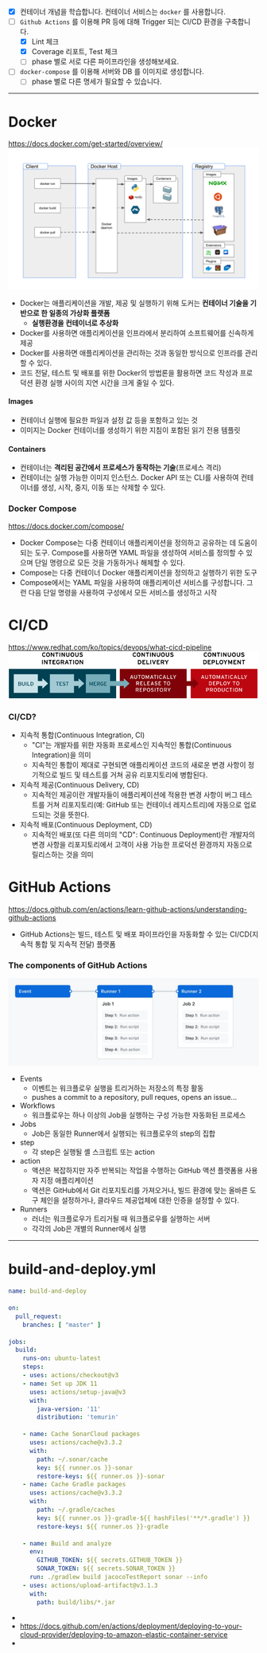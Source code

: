 - [x] 컨테이너 개념을 학습합니다. 컨테이너 서비스는 `docker` 를 사용합니다.
- [ ] `Github Actions` 를 이용해 PR 등에 대해 Trigger 되는 CI/CD 환경을 구축합니다.
	- [x] Lint 체크
	- [x] Coverage 리포트, Test 체크
	- [ ] phase 별로 서로 다른 파이프라인을 생성해보세요.
- [ ] `docker-compose` 를 이용해 서버와 DB 를 이미지로 생성합니다.
	- [ ] phase 별로 다른 명세가 필요할 수 있습니다.
--- 
# Docker
https://docs.docker.com/get-started/overview/
![architecture.svg](./image/architecture.svg)
- Docker는 애플리케이션을 개발, 제공 및 실행하기 위해 도커는 **컨테이너 기술을 기반으로 한 일종의 가상화 플랫폼**
	- **실행환경을 컨테이너로 추상화**
- Docker를 사용하면 애플리케이션을 인프라에서 분리하여 소프트웨어를 신속하게 제공
- Docker를 사용하면 애플리케이션을 관리하는 것과 동일한 방식으로 인프라를 관리할 수 있다.
- 코드 전달, 테스트 및 배포를 위한 Docker의 방법론을 활용하면 코드 작성과 프로덕션 환경 실행 사이의 지연 시간을 크게 줄일 수 있다.
#### Images
- 컨테이너 실행에 필요한 파일과 설정 값 등을 포함하고 있는 것
- 이미지는 Docker 컨테이너를 생성하기 위한 지침이 포함된 읽기 전용 템플릿
#### Containers
- 컨테이너는 **격리된 공간에서 프로세스가 동작하는 기술**(프로세스 격리)
- 컨테이너는 실행 가능한 이미지 인스턴스. Docker API 또는 CLI를 사용하여 컨테이너를 생성, 시작, 중지, 이동 또는 삭제할 수 있다.

### Docker Compose
https://docs.docker.com/compose/
- Docker Compose는 다중 컨테이너 애플리케이션을 정의하고 공유하는 데 도움이 되는 도구. Compose를 사용하면 YAML 파일을 생성하여 서비스를 정의할 수 있으며 단일 명령으로 모든 것을 가동하거나 해체할 수 있다.
- Compose는 다중 컨테이너 Docker 애플리케이션을 정의하고 실행하기 위한 도구
- Compose에서는 YAML 파일을 사용하여 애플리케이션 서비스를 구성합니다. 그런 다음 단일 명령을 사용하여 구성에서 모든 서비스를 생성하고 시작

# CI/CD
https://www.redhat.com/ko/topics/devops/what-cicd-pipeline
![ci-cd-flow-desktop_0.png](./image/ci-cd-flow-desktop_0.png)
### CI/CD?
- 지속적 통합(Continuous Integration, CI)
	- "CI"는 개발자를 위한 자동화 프로세스인 지속적인 통합(Continuous Integration)을 의미
	- 지속적인 통합이 제대로 구현되면 애플리케이션 코드의 새로운 변경 사항이 정기적으로 빌드 및 테스트를 거쳐 공유 리포지토리에 병합된다.
- 지속적 제공(Continuous Delivery, CD)
	- 지속적인 제공이란 개발자들이 애플리케이션에 적용한 변경 사항이 버그 테스트를 거쳐 리포지토리(예: GitHub 또는 컨테이너 레지스트리)에 자동으로 업로드되는 것을 뜻한다.
- 지속적 배포(Continuous Deployment, CD)
	- 지속적인 배포(또 다른 의미의 "CD": Continuous Deployment)란 개발자의 변경 사항을 리포지토리에서 고객이 사용 가능한 프로덕션 환경까지 자동으로 릴리스하는 것을 의미

# GitHub Actions
https://docs.github.com/en/actions/learn-github-actions/understanding-github-actions
- GitHub Actions는 빌드, 테스트 및 배포 파이프라인을 자동화할 수 있는 CI/CD(지속적 통합 및 지속적 전달) 플랫폼

### The components of GitHub Actions
![overview-actions-simple.webp](./image/overview-actions-simple.webp)
- Events
	- 이벤트는 워크플로우 실행을 트리거하는 저장소의 특정 활동 
	- pushes a commit to a repository, pull reques, opens an issue...
- Workflows
	- 워크플로우는 하나 이상의 Job을 실행하는 구성 가능한 자동화된 프로세스
- Jobs
	- Job은 동일한 Runner에서 실행되는 워크플로우의 step의 집합
- step
	- 각 step은 실행될 셸 스크립트 또는 action
- action
	- 액션은 복잡하지만 자주 반복되는 작업을 수행하는 GitHub 액션 플랫폼용 사용자 지정 애플리케이션
	- 액션은 GitHub에서 Git 리포지토리를 가져오거나, 빌드 환경에 맞는 올바른 도구 체인을 설정하거나, 클라우드 제공업체에 대한 인증을 설정할 수 있다.
- Runners 
	- 러너는 워크플로우가 트리거될 때 워크플로우를 실행하는 서버
	- 각각의 Job은 개별의 Runner에서 실행
---
# build-and-deploy.yml
```yaml
name: build-and-deploy  
  
on:  
  pull_request:  
    branches: [ "master" ]  
  
jobs:  
  build:  
    runs-on: ubuntu-latest  
    steps:  
    - uses: actions/checkout@v3  
    - name: Set up JDK 11  
      uses: actions/setup-java@v3  
      with:  
        java-version: '11'  
        distribution: 'temurin'  
  
    - name: Cache SonarCloud packages  
      uses: actions/cache@v3.3.2  
      with:  
        path: ~/.sonar/cache  
        key: ${{ runner.os }}-sonar  
        restore-keys: ${{ runner.os }}-sonar  
    - name: Cache Gradle packages  
      uses: actions/cache@v3.3.2  
      with:  
        path: ~/.gradle/caches  
        key: ${{ runner.os }}-gradle-${{ hashFiles('**/*.gradle') }}  
        restore-keys: ${{ runner.os }}-gradle  
  
    - name: Build and analyze  
      env:  
        GITHUB_TOKEN: ${{ secrets.GITHUB_TOKEN }}  
        SONAR_TOKEN: ${{ secrets.SONAR_TOKEN }}  
      run: ./gradlew build jacocoTestReport sonar --info  
    - uses: actions/upload-artifact@v3.1.3  
      with:  
        path: build/libs/*.jar
```
- 
- https://docs.github.com/en/actions/deployment/deploying-to-your-cloud-provider/deploying-to-amazon-elastic-container-service
- 

